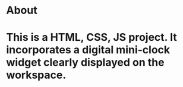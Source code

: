 # About

#  This is a HTML, CSS, JS project. It incorporates a digital mini-clock widget clearly displayed on the workspace.
